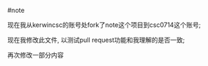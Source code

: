 #note

现在我从kerwincsc的账号处fork了note这个项目到csc0714这个账号;

现在我修改此文件, 以测试pull request功能和我理解的是否一致;

再次修改一部分内容
